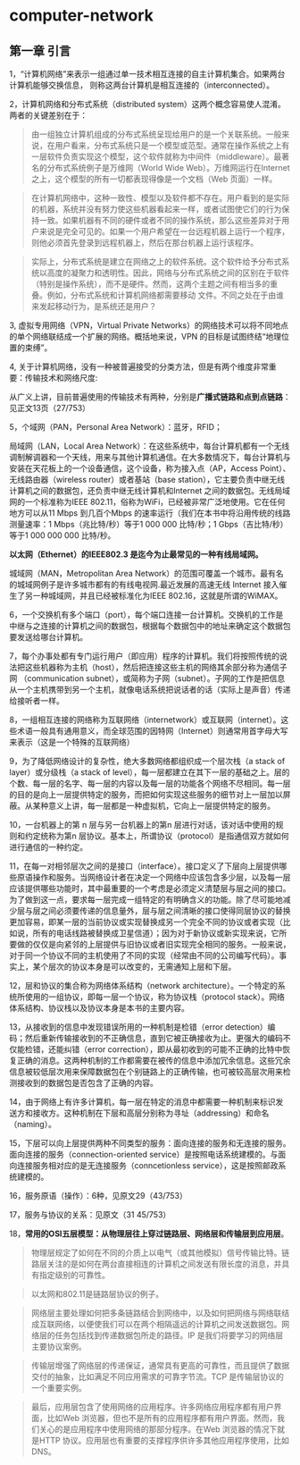 # computer-network
## 第一章 引言
1，“计算机网络”来表示一组通过单一技术相互连接的自主计算机集合。如果两台计算机能够交换信息， 则称这两台计算机是相互连接的（interconnected）。

2，计算机网络和分布式系统（distributed system）这两个概念容易使人混淆。两者的关键差别在于：

>由一组独立计算机组成的分布式系统呈现给用户的是一个关联系统。一般来说，在用户看来，分布式系统只是一个模型或范型。通常在操作系统之上有一层软件负责实现这个模型，这个软件就称为中间件（middleware）。最著名的分布式系统例子是万维网（World Wide Web）。万维网运行在Internet 之上，这个模型的所有一切都表现得像是一个文档（Web 页面）一样。

>在计算机网络中，这种一致性、模型以及软件都不存在。用户看到的是实际的机器，系统并没有努力使这些机器看起来一样，或者试图使它们的行为保持一致。如果机器有不同的硬件或者不同的操作系统，那么这些差异对于用户来说是完全可见的。如果一个用户希望在一台远程机器上运行一个程序，则他必须首先登录到远程机器上，然后在那台机器上运行该程序。

>实际上，分布式系统是建立在网络之上的软件系统。这个软件给予分布式系统以高度的凝聚力和透明性。因此，网络与分布式系统之间的区别在于软件（特别是操作系统），而不是硬件。然而，这两个主题之间有相当多的重叠。例如，分布式系统和计算机网络都需要移动
文件。不同之处在于由谁来发起移动行为，是系统还是用户？

3, 虚拟专用网络（VPN，Virtual Private Networks）的网络技术可以将不同地点的单个网络联结成一个扩展的网络。概括地来说，VPN 的目标是试图终结“地理位置的束缚”。

4, 关于计算机网络，没有一种被普遍接受的分类方法，但是有两个维度非常重要：传输技术和网络尺度:

从广义上讲，目前普遍使用的传输技术有两种，分别是**广播式链路和点到点链路**：见正文13页（27/753）

5，个域网（PAN，Personal Area Network）：蓝牙，RFID；

局域网（LAN，Local Area Network）：在这些系统中，每台计算机都有一个无线调制解调器和一个天线，用来与其他计算机通信。在大多数情况下，每台计算机与安装在天花板上的一个设备通信，这个设备，称为接入点（AP，Access Point）、无线路由器（wireless router）或者基站（base station），它主要负责中继无线计算机之间的数据包，还负责中继无线计算机和Internet 之间的数据包。无线局域网的一个标准称为IEEE 802.11，俗称为WiFi，已经被非常广泛地使用。它在任何地方可以从11 Mbps 到几百个Mbps 的速率运行（我们在本书中将沿用传统的线路测量速率：1 Mbps（兆比特/秒）等于1 000 000 比特/秒；1 Gbps（吉比特/秒）等于1 000 000 000
比特/秒。

**以太网（Ethernet）的IEEE802.3 是迄今为止最常见的一种有线局域网。**

城域网（MAN，Metropolitan Area Network）的范围可覆盖一个城市。最有名的城域网例子是许多城市都有的有线电视网.最近发展的高速无线 Internet 接入催生了另一种城域网，并且已经被标准化为IEEE 802.16，这就是所谓的WiMAX。

6，一个交换机有多个端口（port），每个端口连接一台计算机。交换机的工作是中继与之连接的计算机之间的数据包，根据每个数据包中的地址来确定这个数据包要发送给哪台计算机。

7，每个办事处都有专门运行用户（即应用）程序的计算机。我们将按照传统的说法把这些机器称为主机（host），然后把连接这些主机的网络其余部分称为通信子网
（communication subnet），或简称为子网（subnet）。子网的工作是把信息从一个主机携带到另一个主机，就像电话系统把说话者的话（实际上是声音）传递给接听者一样。

8，一组相互连接的网络称为互联网络（internetwork）或互联网（internet）。这些术语一般具有通用意义，而全球范围的因特网（Internet）则通常用首字母大写来表示（这是一个特殊的互联网络）

9，为了降低网络设计的复杂性，绝大多数网络都组织成一个层次栈（a stack of layer）或分级栈（a stack of level），每一层都建立在其下一层的基础之上。层的个数、每一层的名字、每一层的内容以及每一层的功能各个网络不尽相同。每一层的目的是向上一层提供特定的服务，而把如何实现这些服务的细节对上一层加以屏蔽。从某种意义上讲，每一层都是一种虚拟机，它向上一层提供特定的服务。

10，一台机器上的第 n 层与另一台机器上的第n 层进行对话，该对话中使用的规则和约定统称为第n 层协议。基本上，所谓协议（protocol）是指通信双方就如何进行通信的一种约定。

11，在每一对相邻层次之间的是接口（interface）。接口定义了下层向上层提供哪些原语操作和服务。当网络设计者在决定一个网络中应该包含多少层，以及每一层应该提供哪些功能时，其中最重要的一个考虑是必须定义清楚层与层之间的接口。为了做到这一点，要求每一层完成一组特定的有明确含义的功能。除了尽可能地减少层与层之间必须要传递的信息量外，层与层之间清晰的接口使得同层协议的替换更加容易，即某一层的当前协议或实现替换成另一个完全不同的协议或者实现（比如说，所有的电话线路被替换成卫星信道）；因为对于新协议或新实现来说，它所要做的仅仅是向紧邻的上层提供与旧协议或者旧实现完全相同的服务。一般来说，对于同一个协议不同的主机使用了不同的实现（经常由不同的公司编写代码）。事实上，某个层次的协议本身是可以改变的，无需通知上层和下层。

12，层和协议的集合称为网络体系结构（network architecture）。一个特定的系统所使用的一组协议，即每一层一个协议，称为协议栈（protocol stack）。网络体系结构、协议栈以及协议本身是本书的主要内容。

13，从接收到的信息中发现错误所用的一种机制是检错（error detection）编码；然后重新传输接收到的不正确信息，直到它被正确接收为止。更强大的编码不仅能检错，还能纠错（error correction），即从最初收到的可能不正确的比特中恢复正确的消息。这两种机制的工作都需要在被传的信息中添加冗余信息。这些冗余信息被较低层次用来保障数据包在个别链路上的正确传输，也可被较高层次用来检测接收到的数据包是否包含了正确的内容。

14，由于网络上有许多计算机，每一层在特定的消息中都需要一种机制来标识发送方和接收方。这种机制在下层和高层分别称为寻址（addressing）和命名（naming）。

15，下层可以向上层提供两种不同类型的服务：面向连接的服务和无连接的服务。面向连接的服务（connection-oriented service）是按照电话系统建模的。与面向连接服务相对应的是无连接服务（conncetionless service），这是按照邮政系统建模的。

16，服务原语（操作）：6种，见原文29（43/753）

17，服务与协议的关系：见原文（31 45/753）

18，**常用的OSI五层模型：从物理层往上穿过链路层、网络层和传输层到应用层**。
>物理层规定了如何在不同的介质上以电气（或其他模拟）信号传输比特。链路层关注的是如何在两台直接相连的计算机之间发送有限长度的消息，并具有指定级别的可靠性。

>以太网和802.11是链路层协议的例子。

>网络层主要处理如何把多条链路结合到网络中，以及如何把网络与网络联结成互联网络，以便使我们可以在两个相隔遥远的计算机之间发送数据包。网络层的任务包括找到传递数据包所走的路径。IP 是我们将要学习的网络层主要协议案例。

>传输层增强了网络层的传递保证，通常具有更高的可靠性，而且提供了数据交付的抽象，比如满足不同应用需求的可靠字节流。TCP 是传输层协议的一个重要实例。

>最后，应用层包含了使用网络的应用程序。许多网络应用程序都有用户界面，比如Web 浏览器，但也不是所有的应用程序都有用户界面。然而，我们关心的是应用程序中使用网络的那部分程序。在Web 浏览器的情况下就是HTTP 协议。应用层也有重要的支撑程序供许多其他应用程序使用，比如DNS。
